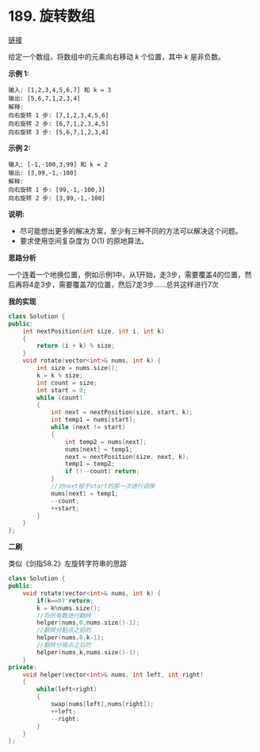 # 189. 旋转数组

[链接](https://leetcode-cn.com/problems/rotate-array/description/)

给定一个数组，将数组中的元素向右移动 *k* 个位置，其中 *k* 是非负数。

**示例 1:**

```
输入: [1,2,3,4,5,6,7] 和 k = 3
输出: [5,6,7,1,2,3,4]
解释:
向右旋转 1 步: [7,1,2,3,4,5,6]
向右旋转 2 步: [6,7,1,2,3,4,5]
向右旋转 3 步: [5,6,7,1,2,3,4]
```

**示例 2:**

```
输入: [-1,-100,3,99] 和 k = 2
输出: [3,99,-1,-100]
解释: 
向右旋转 1 步: [99,-1,-100,3]
向右旋转 2 步: [3,99,-1,-100]
```

**说明:**

- 尽可能想出更多的解决方案，至少有三种不同的方法可以解决这个问题。
- 要求使用空间复杂度为 O(1) 的原地算法。

**思路分析**

一个连着一个地换位置，例如示例1中，从1开始，走3步，需要覆盖4的位置，然后再将4走3步，需要覆盖7的位置，然后7走3步……总共这样进行7次

**我的实现**

```c++
class Solution {
public:
	int nextPosition(int size, int i, int k)
	{
		return (i + k) % size;
	}
	void rotate(vector<int>& nums, int k) {
		int size = nums.size();
		k = k % size;
		int count = size;
		int start = 0;
		while (count)
		{
			int next = nextPosition(size, start, k);
			int temp1 = nums[start];
			while (next != start)
			{
				int temp2 = nums[next];
				nums[next] = temp1;
				next = nextPosition(size, next, k);
				temp1 = temp2;
				if (!--count) return;
			}
			//对next相于start的那一次进行调换
			nums[next] = temp1;
			--count;
			++start;
		}
	}
};
```

**二刷**

类似《剑指58.2》左旋转字符串的思路

```c++
class Solution {
public:
    void rotate(vector<int>& nums, int k) {
        if(k==0) return;
        k = k%nums.size();
        //将所有数进行翻转
        helper(nums,0,nums.size()-1);
        //翻转分割点之前的
        helper(nums,0,k-1);
        //翻转分隔点之后的
        helper(nums,k,nums.size()-1);
    }
private:
    void helper(vector<int>& nums, int left, int right)
    {
        while(left<right)
        {
            swap(nums[left],nums[right]);
            ++left;
            --right;
        }
    }
};
```

